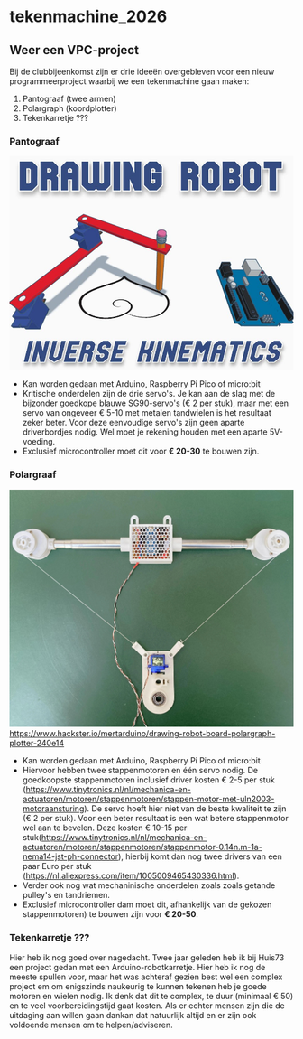 # tekenmachine\_2026

## Weer een VPC-project



Bij de clubbijeenkomst zijn er drie ideeën overgebleven voor een nieuw programmeerproject waarbij we een tekenmachine gaan maken:



1. Pantograaf (twee armen)
2. Polargraph (koordplotter)
3. Tekenkarretje ???



### Pantograaf

![Pantograaf](pantograaf.jpeg)

* Kan worden gedaan met Arduino, Raspberry Pi Pico of micro:bit
* Kritische onderdelen zijn de drie servo's. Je kan aan de slag met de bijzonder goedkope blauwe SG90-servo's (€ 2 per stuk), maar met een servo van ongeveer € 5-10 met metalen tandwielen is het resultaat zeker beter. Voor deze eenvoudige servo's zijn geen aparte driverbordjes nodig. Wel moet je rekening houden met een aparte 5V-voeding.
* Exclusief microcontroller moet dit voor **€ 20-30** te bouwen zijn.



### Polargraaf

![Polargraaf](polargraph.jpg)
https://www.hackster.io/mertarduino/drawing-robot-board-polargraph-plotter-240e14

* Kan worden gedaan met Arduino, Raspberry Pi Pico of micro:bit
* Hiervoor hebben twee stappenmotoren en één servo nodig. De goedkoopste stappenmotoren inclusief driver kosten € 2-5 per stuk (https://www.tinytronics.nl/nl/mechanica-en-actuatoren/motoren/stappenmotoren/stappen-motor-met-uln2003-motoraansturing). De servo hoeft hier niet van de beste kwaliteit te zijn (€ 2 per stuk). Voor een beter resultaat is een wat betere stappenmotor wel aan te bevelen. Deze kosten € 10-15 per stuk(https://www.tinytronics.nl/nl/mechanica-en-actuatoren/motoren/stappenmotoren/stappenmotor-0.14n.m-1a-nema14-jst-ph-connector), hierbij komt dan nog twee drivers van een paar Euro per stuk (https://nl.aliexpress.com/item/1005009465430336.html).
* Verder ook nog wat mechaninische onderdelen zoals zoals getande pulley's en tandriemen.
* Exclusief microcontroller dam moet dit, afhankelijk van de gekozen stappenmotoren) te bouwen zijn voor **€ 20-50**.



### Tekenkarretje ???

Hier heb ik nog goed over nagedacht. Twee jaar geleden heb ik bij Huis73 een project gedan met een Arduino-robotkarretje. Hier heb ik nog de meeste spullen voor, maar het was achteraf gezien best wel een complex project em om enigszinds naukeurig te kunnen tekenen heb je goede motoren en wielen nodig. Ik denk dat dit te complex, te duur (minimaal € 50) en te veel voorbereidingstijd gaat kosten. Als er echter mensen zijn die de uitdaging aan willen gaan dankan dat natuurlijk altijd en er zijn ook voldoende mensen om te helpen/adviseren.



